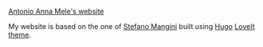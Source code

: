 [Antonio Anna Mele's website](https://antonioannamele.web.app/)

My website is based on the one of [Stefano Mangini](https://github.com/stfnmangini/sm_personal) built using [Hugo](https://gohugo.io/) [LoveIt theme](https://hugoloveit.com/).  
